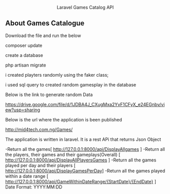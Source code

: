 <p align="center">Laravel Games Catalog API</p>

## About Games Catalogue

Download the file and run the below

composer update

create a database

php artisan migrate


i created playters randomly using the faker class;

i used sql query to created random gamesplay in the database 

Below is the link to generate random Data

https://drive.google.com/file/d/1JDBA4J_CXugMxa2YvF1CFyX_e24EGnbv/view?usp=sharing


Below is the url where the application is been published

http://mid4tech.com.ng/Games/


The application is written in laravel. It is a rest APi that returns Json Object

-Return all the games[ http://127.0.0.1:8000/api/DisplayAllgames ]
-Return all the players, their games and their gameplays(Overall) [ http://127.0.0.1:8000/api/DisplayAllPlayersGames ]
-Return all the games played per day and their players [ http://127.0.0.1:8000/api/DisplayGamesPerDay]
-Return all the games played within a date range [ http://127.0.0.1:8000/api/GameWithinDateRange/{StartDate}/{EndDate} ] Date Format: YYYY:MM:DD

